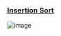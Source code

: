 ### [Insertion Sort](sort/insertion-sort.c)
![image](https://github.com/Luisgustavom1/data-structures-and-algorithms/assets/65229051/fcd9232b-0757-4e4e-9507-865d1e7ec18b)

